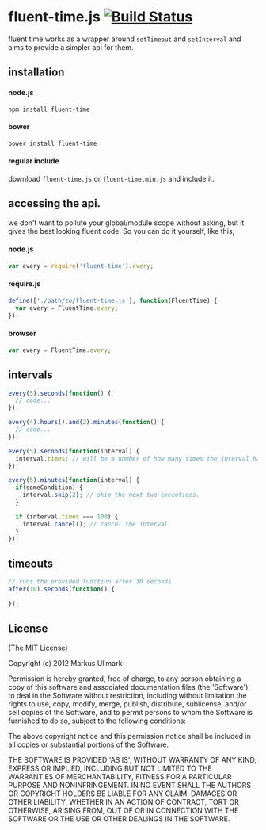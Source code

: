 # fluent-time.js [![Build Status](https://secure.travis-ci.org/ullmark/fluent-time.js.png?branch=master)](http://travis-ci.org/ullmark/fluent-time.js)
fluent time works as a wrapper around `setTimeout` and `setInterval` and aims to provide a simpler api for them.

## installation
#### node.js
```
npm install fluent-time
```

#### bower
```
bower install fluent-time
```

#### regular include
download `fluent-time.js` or `fluent-time.min.js` and include it.

## accessing the api.
we don't want to pollute your global/module scope without asking, but it gives the best looking fluent code. So you can do it yourself, like this;

#### node.js
```javascript
var every = require('fluent-time').every;
```

#### require.js
```javascript
define(['./path/to/fluent-time.js'], function(FluentTime) {
  var every = FluentTime.every;
});
```

#### browser 
```javascript
var every = FluentTime.every;
```

## intervals
```javascript
every(5).seconds(function() {
  // code...
});

every(4).hours().and(2).minutes(function() {
  // code...
});
```

```javascript
every(5).seconds(function(interval) {
  interval.times; // will be a number of how many times the interval has occured.
});
```

```javascript
every(5).minutes(function(interval) {
  if(someCondition) {
    interval.skip(2); // skip the next two executions.
  }

  if (interval.times === 100) {
    interval.cancel(); // cancel the interval.
  }
});
```

## timeouts
```javascript
// runs the provided function after 10 seconds
after(10).seconds(function() {
  
});
```

## License 

(The MIT License)

Copyright (c) 2012 Markus Ullmark

Permission is hereby granted, free of charge, to any person obtaining
a copy of this software and associated documentation files (the
'Software'), to deal in the Software without restriction, including
without limitation the rights to use, copy, modify, merge, publish,
distribute, sublicense, and/or sell copies of the Software, and to
permit persons to whom the Software is furnished to do so, subject to
the following conditions:

The above copyright notice and this permission notice shall be
included in all copies or substantial portions of the Software.

THE SOFTWARE IS PROVIDED 'AS IS', WITHOUT WARRANTY OF ANY KIND,
EXPRESS OR IMPLIED, INCLUDING BUT NOT LIMITED TO THE WARRANTIES OF
MERCHANTABILITY, FITNESS FOR A PARTICULAR PURPOSE AND NONINFRINGEMENT.
IN NO EVENT SHALL THE AUTHORS OR COPYRIGHT HOLDERS BE LIABLE FOR ANY
CLAIM, DAMAGES OR OTHER LIABILITY, WHETHER IN AN ACTION OF CONTRACT,
TORT OR OTHERWISE, ARISING FROM, OUT OF OR IN CONNECTION WITH THE
SOFTWARE OR THE USE OR OTHER DEALINGS IN THE SOFTWARE.
